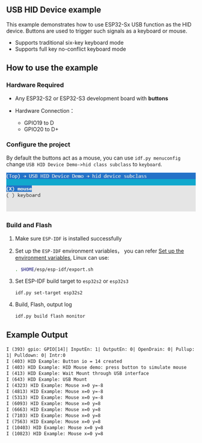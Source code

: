 ## USB HID Device example

This example demonstrates how to use ESP32-Sx USB function as the HID device. Buttons are used to trigger such signals as a keyboard or mouse.

* Supports traditional six-key keyboard mode
* Supports full key no-conflict keyboard mode

## How to use the example

### Hardware Required

- Any ESP32-S2 or ESP32-S3 development board with **buttons**

- Hardware Connection：
  - GPIO19 to D
  - GPIO20 to D+

### Configure the project

By default the buttons act as a mouse, you can use `idf.py menuconfig` change `USB HID Device Demo->hid class subclass` to `keyboard`.

![](_static/choose_subclass.png)

### Build and Flash

1. Make sure `ESP-IDF` is installed successfully

2. Set up the `ESP-IDF` environment variables， you can refer [Set up the environment variables](https://docs.espressif.com/projects/esp-idf/en/latest/esp32/get-started/index.html#step-4-set-up-the-environment-variables), Linux can use:

    ```bash
    . $HOME/esp/esp-idf/export.sh
    ```

3. Set ESP-IDF build target to `esp32s2` or `esp32s3`

    ```bash
    idf.py set-target esp32s2
    ```

4. Build, Flash, output log

    ```bash
    idf.py build flash monitor
    ```

## Example Output

```
I (393) gpio: GPIO[14]| InputEn: 1| OutputEn: 0| OpenDrain: 0| Pullup: 1| Pulldown: 0| Intr:0
I (403) HID Example: Button io = 14 created
I (403) HID Example: HID Mouse demo: press button to simulate mouse
I (413) HID Example: Wait Mount through USB interface
I (643) HID Example: USB Mount
I (4323) HID Example: Mouse x=0 y=-8
I (4813) HID Example: Mouse x=0 y=-8
I (5313) HID Example: Mouse x=0 y=-8
I (6093) HID Example: Mouse x=0 y=8
I (6663) HID Example: Mouse x=0 y=8
I (7103) HID Example: Mouse x=0 y=8
I (7563) HID Example: Mouse x=0 y=8
I (10403) HID Example: Mouse x=0 y=8
I (10823) HID Example: Mouse x=0 y=8
```
